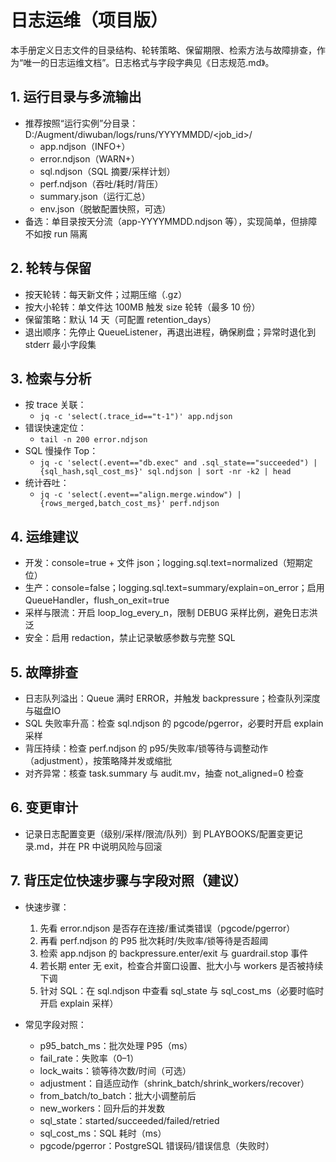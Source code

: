 # 日志运维（项目版）

本手册定义日志文件的目录结构、轮转策略、保留期限、检索方法与故障排查，作为“唯一的日志运维文档”。日志格式与字段字典见《日志规范.md》。

## 1. 运行目录与多流输出

- 推荐按照“运行实例”分目录：D:/Augment/diwuban/logs/runs/YYYYMMDD/\<job_id>/
  - app.ndjson（INFO+）
  - error.ndjson（WARN+）
  - sql.ndjson（SQL 摘要/采样计划）
  - perf.ndjson（吞吐/耗时/背压）
  - summary.json（运行汇总）
  - env.json（脱敏配置快照，可选）
- 备选：单目录按天分流（app-YYYYMMDD.ndjson 等），实现简单，但排障不如按 run 隔离

## 2. 轮转与保留

- 按天轮转：每天新文件；过期压缩（.gz）
- 按大小轮转：单文件达 100MB 触发 size 轮转（最多 10 份）
- 保留策略：默认 14 天（可配置 retention_days）
- 退出顺序：先停止 QueueListener，再退出进程，确保刷盘；异常时退化到 stderr 最小字段集

## 3. 检索与分析

- 按 trace 关联：
  - `jq -c 'select(.trace_id=="t-1")' app.ndjson`
- 错误快速定位：
  - `tail -n 200 error.ndjson`
- SQL 慢操作 Top：
  - `jq -c 'select(.event=="db.exec" and .sql_state=="succeeded") | {sql_hash,sql_cost_ms}' sql.ndjson | sort -nr -k2 | head`
- 统计吞吐：
  - `jq -c 'select(.event=="align.merge.window") | {rows_merged,batch_cost_ms}' perf.ndjson`

## 4. 运维建议

- 开发：console=true + 文件 json；logging.sql.text=normalized（短期定位）
- 生产：console=false；logging.sql.text=summary/explain=on_error；启用 QueueHandler，flush_on_exit=true
- 采样与限流：开启 loop_log_every_n，限制 DEBUG 采样比例，避免日志洪泛
- 安全：启用 redaction，禁止记录敏感参数与完整 SQL

## 5. 故障排查

- 日志队列溢出：Queue 满时 ERROR，并触发 backpressure；检查队列深度与磁盘IO
- SQL 失败率升高：检查 sql.ndjson 的 pgcode/pgerror，必要时开启 explain 采样
- 背压持续：检查 perf.ndjson 的 p95/失败率/锁等待与调整动作（adjustment），按策略降并发或缩批
- 对齐异常：核查 task.summary 与 audit.mv，抽查 not_aligned=0 检查

## 6. 变更审计

- 记录日志配置变更（级别/采样/限流/队列）到 PLAYBOOKS/配置变更记录.md，并在 PR 中说明风险与回滚

## 7. 背压定位快速步骤与字段对照（建议）

- 快速步骤：

  1. 先看 error.ndjson 是否存在连接/重试类错误（pgcode/pgerror）
  1. 再看 perf.ndjson 的 P95 批次耗时/失败率/锁等待是否超阈
  1. 检索 app.ndjson 的 backpressure.enter/exit 与 guardrail.stop 事件
  1. 若长期 enter 无 exit，检查合并窗口设置、批大小与 workers 是否被持续下调
  1. 针对 SQL：在 sql.ndjson 中查看 sql_state 与 sql_cost_ms（必要时临时开启 explain 采样）

- 常见字段对照：

  - p95_batch_ms：批次处理 P95（ms）
  - fail_rate：失败率（0–1）
  - lock_waits：锁等待次数/时间（可选）
  - adjustment：自适应动作（shrink_batch/shrink_workers/recover）
  - from_batch/to_batch：批大小调整前后
  - new_workers：回升后的并发数
  - sql_state：started/succeeded/failed/retried
  - sql_cost_ms：SQL 耗时（ms）
  - pgcode/pgerror：PostgreSQL 错误码/错误信息（失败时）
